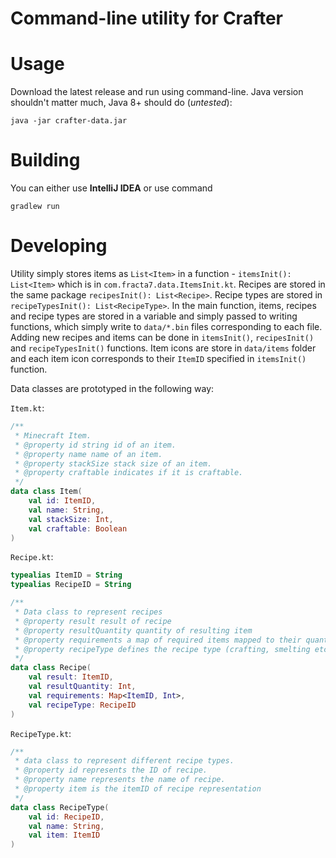 # Command-line utility for Crafter

# Usage

Download the latest release and run using command-line. Java version shouldn't matter much, Java 8+ should do (*untested*): 

```
java -jar crafter-data.jar
```

# Building

You can either use **IntelliJ IDEA** or use command 

```
gradlew run
```

# Developing

Utility simply stores items as `List<Item>` in a function - `itemsInit(): List<Item>` which is in `com.fracta7.data.ItemsInit.kt`. Recipes are stored in the same package `recipesInit(): List<Recipe>`. Recipe types are stored in `recipeTypesInit(): List<RecipeType>`. In the main function, items, recipes and recipe types are stored in a variable and simply passed to writing functions, which simply write to `data/*.bin` files corresponding to each file. Adding new recipes and items can be done in `itemsInit()`, `recipesInit()` and `recipeTypesInit()` functions. Item icons are store in `data/items` folder and each item icon corresponds to their `ItemID` specified in `itemsInit()` function.

Data classes are prototyped in the following way:

`Item.kt`:

```kotlin
/**
 * Minecraft Item.
 * @property id string id of an item.
 * @property name name of an item.
 * @property stackSize stack size of an item.
 * @property craftable indicates if it is craftable.
 */
data class Item(
    val id: ItemID,
    val name: String,
    val stackSize: Int,
    val craftable: Boolean
)
```

`Recipe.kt`:

```kotlin
typealias ItemID = String
typealias RecipeID = String

/**
 * Data class to represent recipes
 * @property result result of recipe
 * @property resultQuantity quantity of resulting item
 * @property requirements a map of required items mapped to their quantity.
 * @property recipeType defines the recipe type (crafting, smelting etc.).
 */
data class Recipe(
    val result: ItemID,
    val resultQuantity: Int,
    val requirements: Map<ItemID, Int>,
    val recipeType: RecipeID
)
```

`RecipeType.kt`:

```kotlin
/**
 * data class to represent different recipe types.
 * @property id represents the ID of recipe.
 * @property name represents the name of recipe.
 * @property item is the itemID of recipe representation
 */
data class RecipeType(
    val id: RecipeID,
    val name: String,
    val item: ItemID
)
```
